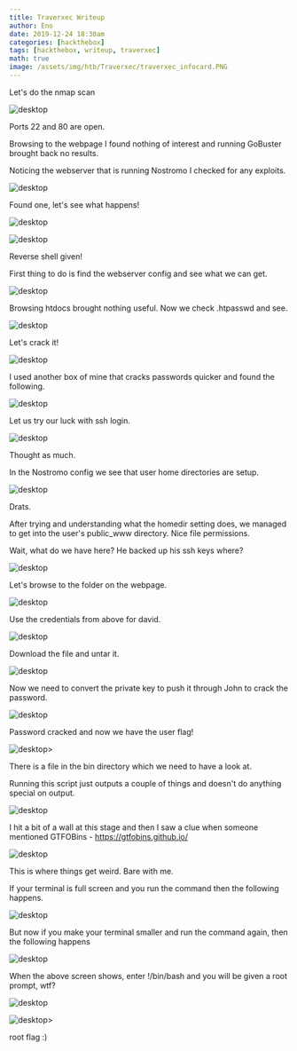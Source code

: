 ```yaml
---
title: Traverxec Writeup
author: Eno
date: 2019-12-24 18:30am
categories: [hackthebox]
tags: [hackthebox, writeup, traverxec]
math: true
image: /assets/img/htb/Traverxec/traverxec_infocard.PNG
---
```


<p>Let's do the nmap scan</p>

![desktop](/assets/img/htb/Traverxec/1_nmap.PNG)

<p>Ports 22 and 80 are open.</p>

<p>Browsing to the webpage I found nothing of interest and running GoBuster brought back no results.</p>

<p>Noticing the webserver that is running Nostromo I checked for any exploits.</p>

![desktop](/assets/img/htb/Traverxec/2_nostromo_metasploit.PNG)

<p>Found one, let's see what happens!</p>

![desktop](/assets/img/htb/Traverxec/2_nostromo_metasploit_options.PNG)

![desktop](/assets/img/htb/Traverxec/4_nostromo_metasploit_exploit.PNG)

<p>Reverse shell given!</p>

<p>First thing to do is find the webserver config and see what we can get.</p>

![desktop](/assets/img/htb/Traverxec/5_nostromo_config.PNG)

<p>Browsing htdocs brought nothing useful. Now we check .htpasswd and see.</p>

![desktop](/assets/img/htb/Traverxec/6_nostromo_htpasswd.PNG)

<p>Let's crack it!</p>

![desktop](/assets/img/htb/Traverxec/7_nostromo_htpasswd_crack.PNG)

<p>I used another box of mine that cracks passwords quicker and found the following.</p>

![desktop](/assets/img/htb/Traverxec/8_nostromo_htpasswd_cracked.PNG)

<p>Let us try our luck with ssh login.</p>

![desktop](/assets/img/htb/Traverxec/9_david_ssh_noluck.PNG)

<p>Thought as much.</p>

<p> In the Nostromo config we see that user home directories are setup.</p>

![desktop](/assets/img/htb/Traverxec/10_user_space.PNG)

<p>Drats.</p>

<p>After trying and understanding what the homedir setting does, we managed to get into the user's public_www directory. Nice file permissions.</p>

<p>Wait, what do we have here? He backed up his ssh keys where?</p>

![desktop](/assets/img/htb/Traverxec/11_user_directory.PNG)

<p>Let's browse to the folder on the webpage.</p>

![desktop](/assets/img/htb/Traverxec/12_login_page.PNG)

<p>Use the credentials from above for david.</p>

![desktop](/assets/img/htb/Traverxec/13_ssh_keys.PNG)

<p>Download the file and untar it.</p>

![desktop](/assets/img/htb/Traverxec/14_downloaded_ssh_keys.PNG)

<p>Now we need to convert the private key to push it through John to crack the password.</p>

![desktop](/assets/img/htb/Traverxec/15_sshkey_cracked.PNG)

<p>Password cracked and now we have the user flag!</p>

![desktop](/assets/img/htb/Traverxec/16_user_flag.PNG)>

<p>There is a file in the bin directory which we need to have a look at.</p>

<p>Running this script just outputs a couple of things and doesn't do anything special on output.</p>

![desktop](/assets/img/htb/Traverxec/17_server_stats_script.PNG)

<p> I hit a bit of a wall at this stage and then I saw a clue when someone mentioned GTFOBins - <a href="https://gtfobins.github.io/">https://gtfobins.github.io/</a> </p>

![desktop](/assets/img/htb/Traverxec/18_gtfobins_jounalctl.PNG)

<p>This is where things get weird. Bare with me.</p>

<p>If your terminal is full screen and you run the command then the following happens.</p>

![desktop](/assets/img/htb/Traverxec/19_gtfobins_fullscreen.PNG)

<p>But now if you make your terminal smaller and run the command again, then the following happens</p>

![desktop](/assets/img/htb/Traverxec/19_gtfobins_small.PNG)

<p>When the above screen shows, enter !/bin/bash and you will be given a root prompt, wtf?</p>

![desktop](/assets/img/htb/Traverxec/19_gtfobins_wtf.PNG)

![desktop](/assets/img/htb/Traverxec/20_root_flag.PNG)>

<p>root flag :)</p>
